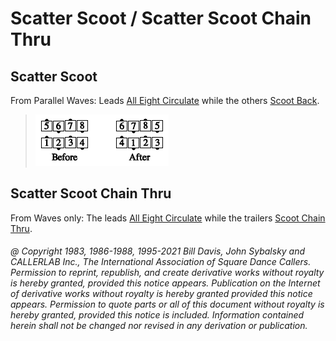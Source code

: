
# Scatter Scoot / Scatter Scoot Chain Thru

## Scatter Scoot

From Parallel Waves: Leads [All Eight Circulate](../b1/circulate.md) while the others
[Scoot Back](../ms/scoot_back.md).

> 
> ![alt](scatter_scoot.png)
>

## Scatter Scoot Chain Thru

From Waves only: The leads [All Eight Circulate](../b1/circulate.md)
while the trailers [Scoot Chain Thru](../a2/scoot_chain_thru.md).

###### @ Copyright 1983, 1986-1988, 1995-2021 Bill Davis, John Sybalsky and CALLERLAB Inc., The International Association of Square Dance Callers. Permission to reprint, republish, and create derivative works without royalty is hereby granted, provided this notice appears. Publication on the Internet of derivative works without royalty is hereby granted provided this notice appears. Permission to quote parts or all of this document without royalty is hereby granted, provided this notice is included. Information contained herein shall not be changed nor revised in any derivation or publication.
